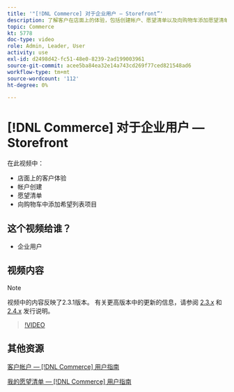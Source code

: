 ```yaml
---
title: '"[!DNL Commerce] 对于企业用户 — Storefront”'
description: 了解客户在店面上的体验，包括创建帐户、愿望清单以及向购物车添加愿望清单项目
topic: Commerce
kt: 5778
doc-type: video
role: Admin, Leader, User
activity: use
exl-id: d2498d42-fc51-48e0-8239-2ad199003961
source-git-commit: acee5ba84ea32e14a743cd269f77ced821548ad6
workflow-type: tm+mt
source-wordcount: '112'
ht-degree: 0%

---
```


# [!DNL Commerce] 对于企业用户 — Storefront

在此视频中：

- 店面上的客户体验
- 帐户创建
- 愿望清单
- 向购物车中添加希望列表项目

## 这个视频给谁？

- 企业用户

## 视频内容

>[!NOTE]
>
>视频中的内容反映了2.3.1版本。 有关更高版本中的更新的信息，请参阅 [ 2.3.x](https://devdocs.magento.com/guides/v2.3/release-notes/bk-release-notes.html) 和 [2.4.x](https://devdocs.magento.com/guides/v2.4/release-notes/bk-release-notes.html) 发行说明。

>[!VIDEO](https://video.tv.adobe.com/v/36188?quality=12&learn=on)

## 其他资源

[客户帐户 —  [!DNL Commerce] 用户指南](https://docs.magento.com/user-guide/customers/customer-account.html)

[我的愿望清单 —  [!DNL Commerce] 用户指南](https://docs.magento.com/user-guide/customers/account-dashboard-my-wish-list.html)
